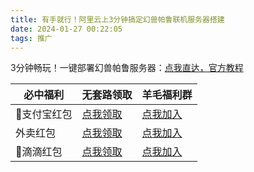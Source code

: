 ```yaml
---
title: 有手就行！阿里云上3分钟搞定幻兽帕鲁联机服务器搭建
date: 2024-01-27 00:22:05
tags: 推广
---
```



3分钟畅玩！一键部署幻兽帕鲁服务器：[点我直达，官方教程](https://developer.aliyun.com/topic/ecs/huanshou?source=5176.11533457&userCode=t6duaoe1)



| 必中福利    | 无套路领取                                                    | 羊毛福利群                                                                                  |
| ----------- | ------------------------------------------------------------- | ------------------------------------------------------------------------------------------- |
| 🎁支付宝红包 | [点我领取](http://www.python4office.cn/fuli/zhifubao-0923/) | [点我加入](https://www.python-office.com/assets/img/python-office.1a174c76.jpg) |
| 外卖红包    | [点我领取](https://kzurl05.cn/7II7R5) | [点我加入](https://www.python-office.com/assets/img/python-office.1a174c76.jpg) |
| 🚗滴滴红包   | [点我领取](https://ads-1300615378.cos.ap-guangzhou.myqcloud.com/%E7%A6%8F%E5%88%A9/%E6%BB%B4%E6%BB%B4.jpg) | [点我加入](https://www.python-office.com/assets/img/python-office.1a174c76.jpg) |